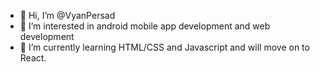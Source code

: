 - 👋 Hi, I’m @VyanPersad
- 👀 I’m interested in android mobile app development and web development
- 🌱 I’m currently learning HTML/CSS and Javascript and will move on to React.


<!---
VyanPersad/VyanPersad is a ✨ special ✨ repository because its `README.md` (this file) appears on your GitHub profile.
You can click the Preview link to take a look at your changes.
--->
